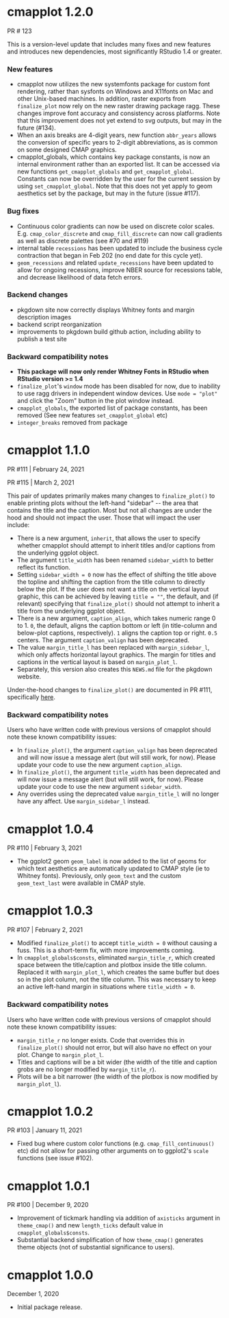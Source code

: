# cmapplot 1.2.0
PR # 123

This is a version-level update that includes many fixes and new features and introduces new dependencies, most significantly RStudio 1.4 or greater.

### New features
* cmapplot now utilizes the new systemfonts package for custom font rendering, rather than sysfonts on Windows and X11fonts on Mac and other Unix-based machines. In addition, raster exports from `finalize_plot` now rely on the new raster drawing package ragg. These changes improve font accuracy and consistency across platforms. Note that this improvement does not yet extend to svg outputs, but may in the future (#134). 
* When an axis breaks are 4-digit years, new function `abbr_years` allows the conversion of specific years to 2-digit abbreviations, as is common on some designed CMAP graphics.
* cmapplot_globals, which contains key package constants, is now an internal environment rather than an exported list. It can be accessed via new functions `get_cmapplot_globals` and `get_cmapplot_global`. Constants can now be overridden by the user for the current session by using `set_cmapplot_global`. Note that this does not yet apply to geom aesthetics set by the package, but may in the future (issue #117).

### Bug fixes
* Continuous color gradients can now be used on discrete color scales. E.g. `cmap_color_discrete` and `cmap_fill_discrete` can now call gradients as well as discrete palettes (see #70 and #119)
* internal table `recessions` has been updated to include the business cycle contraction that began in Feb 202 (no end date for this cycle yet). 
* `geom_recessions` and related `update_recessions` have been updated to allow for ongoing recessions, improve NBER source for recessions table, and decrease likelihood of data fetch errors. 

### Backend changes
* pkgdown site now correctly displays Whitney fonts and margin description images 
* backend script reorganization
* improvements to pkgdown build github action, including ability to publish a test site

### Backward compatibility notes
* **This package will now only render Whitney Fonts in RStudio when RStudio version >= 1.4**
* `finalize_plot`'s `window` mode has been disabled for now, due to inability to use ragg drivers in independent window devices. Use `mode = "plot"` and click the "Zoom" button in the plot window instead.
* `cmapplot_globals`, the exported list of package constants, has been removed (See new features `set_cmapplot_global` etc)
* `integer_breaks` removed from package 


# cmapplot 1.1.0
PR #111 | February 24, 2021

PR #115 | March 2, 2021

This pair of updates primarily makes many changes to `finalize_plot()` to enable printing plots without the left-hand "sidebar" -- the area that contains the title and the caption. Most but not all changes are under the hood and should not impact the user. Those that will impact the user include:

* There is a new argument, `inherit`, that allows the user to specify whether cmapplot should attempt to inherit titles and/or captions from the underlying ggplot object.
* The argument `title_width` has been renamed `sidebar_width` to better reflect its function.
* Setting `sidebar_width = 0` now has the effect of shifting the title above the topline and shifting the caption from the title column to directly below the plot. If the user does not want a title on the vertical layout graphic, this can be achieved by leaving `title = ""`, the default, and (if relevant) specifying that `finalize_plot()` should not attempt to inherit a title from the underlying ggplot object.
* There is a new argument, `caption_align`, which takes numeric range 0 to 1. `0`, the default, aligns the caption bottom or left (in title-column and below-plot captions, respectively). `1` aligns the caption top or right. `0.5` centers. The argument `caption_valign` has been deprecated.
* The value `margin_title_l` has been replaced with `margin_sidebar_l`, which only affects horizontal layout graphics. The margin for titles and captions in the vertical layout is based on `margin_plot_l`.
* Separately, this version also creates this `NEWS.md` file for the pkgdown website.

Under-the-hood changes to `finalize_plot()` are documented in PR #111, specifically [here](https://github.com/CMAP-REPOS/cmapplot/pull/111#issuecomment-782779446). 

### Backward compatibility notes
Users who have written code with previous versions of cmapplot should note these known compatibility issues:
* In `finalize_plot()`, the argument `caption_valign` has been deprecated and will now issue a message alert (but will still work, for now). Please update your code to use the new argument `caption_align`.
* In `finalize_plot()`, the argument `title_width` has been deprecated and will now issue a message alert (but will still work, for now). Please update your code to use the new argument `sidebar_width`.
* Any overrides using the deprecated value `margin_title_l` will no longer have any affect. Use `margin_sidebar_l` instead.


# cmapplot 1.0.4
PR #110 | February 3, 2021

* The ggplot2 geom `geom_label` is now added to the list of geoms for which text aesthetics are automatically updated to CMAP style (ie to Whitney fonts). Previously, only `geom_text` and the custom `geom_text_last` were available in CMAP style. 


# cmapplot 1.0.3
PR #107 | February 2, 2021

* Modified `finalize_plot()` to accept `title_width = 0` without causing a fuss. This is a short-term fix, with more improvements coming.
* In `cmapplot_globals$consts`, eliminated `margin_title_r`, which created space between the title/caption and plotbox inside the title column. Replaced it  with `margin_plot_l`, which creates the same buffer but does so in the plot column, not the title column. This was necessary to keep an active left-hand margin in situations where `title_width = 0`.

### Backward compatibility notes
Users who have written code with previous versions of cmapplot should note these known compatibility issues:
* `margin_title_r` no longer exists. Code that overrides this in `finalize_plot()` should not error, but will also have no effect on your plot. Change to `margin_plot_l`.
* Titles and captions will be a bit wider (the width of the title and caption grobs are no longer modified by `margin_title_r`).
* Plots will be a bit narrower (the width of the plotbox is now modified by `margin_plot_l`).


# cmapplot 1.0.2
PR #103 | January 11, 2021

* Fixed bug where custom color functions (e.g. `cmap_fill_continuous()` etc) did not allow for passing other arguments on to ggplot2's `scale` functions (see issue #102).


# cmapplot 1.0.1
PR #100 | December 9, 2020

* Improvement of tickmark handling via addition of `axisticks`  argument in `theme_cmap()` and new `length_ticks` default value in `cmapplot_globals$consts`.
* Substantial backend simplification of how `theme_cmap()` generates theme objects (not of substantial significance to users).


# cmapplot 1.0.0
December 1, 2020

* Initial package release.
